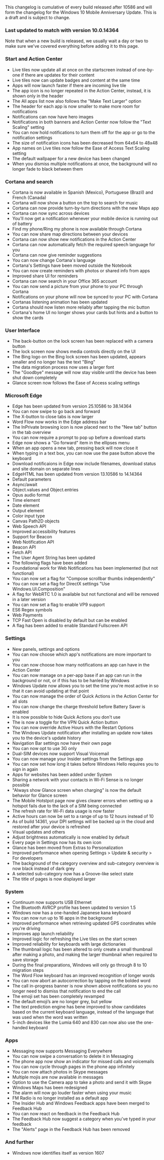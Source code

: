 This changelog is cumulative of every build released after 10586 and will form the changelog for the Windows 10 Mobile Anniversary Update. This is a draft and is subject to change.

### Last updated to match with version 10.0.14364
Note that when a new build is released, we usually wait a day or two to make sure we've covered everything before adding it to this page.

### Start and Action Center
- Live tiles now update all at once on the startscreen instead of one-by-one if there are updates for their content
- Live tiles now can update badges and content at the same time
- Apps will now launch faster if there are incoming live tile
- The app icon is no longer repeated in the Action Center, instead, it is shown only in the header
- The All apps list now also follows the "Make Text Larger" option
- The header for each app is now smaller to make more room for notifications
- Notifications can now have hero images
- Notifications in both banners and Action Center now follow the "Text Scaling" setting
- You can now hold notifications to turn them off for the app or go to the notification settings
- The size of notification icons has been decreased from 64x64 to 48x48
- App names on Live tiles now follow the Ease of Access Text Scaling setting
- The default wallpaper for a new device has been changed
- When you dismiss multiple notifications at once, the background will no longer fade to black between them

### Cortana and search
- Cortana is now available in Spanish (Mexico), Portuguese (Brazil) and French (Canada)
- Cortana will now show a button on the top to search for music
- Cortana can now provide turn-by-turn directions with the new Maps app
- Cortana can now sync across devices
 - You'll now get a notification whenever your mobile device is running out of battery
 - Find my phone/Ring my phone is now available through Cortana
 - You can now share map directions between your devices
- Cortana can now show new notifications in the Action Center
- Cortana can now automatically fetch the required speech language for you
- Cortana can now give reminder suggestions
- You can now change Cortana's language
- Cortana's Settings have been moved outside the Notebook
- You can now create reminders with photos or shared info from apps
- Improved share UI for reminders
- Cortana can now search in your Office 365 account
- You can now send a picture from your phone to your PC through Cortana
- Notifications on your phone will now be synced to your PC with Cortana
- Cortanas listening animation has been updated
- Cortana should now listen more reliably after tapping the mic button
- Cortana's home UI no longer shows your cards but hints and a button to show the cards

### User Interface
- The back-button on the lock screen has been replaced with a camera button
- The lock screen now shows media controls directly on the UI
- The Bing logo on the Bing lock screen has been updated, appears smaller and no longer has the text "Bing"
- The data migration process now uses a larger font
- The "Goodbye" message will now stay visible until the device has been shut down completely
- Glance screen now follows the Ease of Access scaling settings

### Microsoft Edge
- Edge has been updated from version 25.10586 to 38.14364
 - You can now swipe to go back and forward
 - The X-button to close tabs is now larger
 - Word Flow now works in the Edge address bar
 - The InPrivate browsing icon is now placed next to the "New tab" button in the tab overview
 - You can now require a prompt to pop up before a download starts
 - Edge now shows a "Go forward" item in the ellipses menu
 - When an app opens a new tab, pressing back will now close it
 - When typing in a text box, you can now use the pase button above the keyboard
 - Download notificaions in Edge now include filenames, download status and site domain on separate lines
- EdgeHTML has been updated from version 13.10586 to 14.14364
 - Default parameters
 - Async/await
 - Object.values and Object.entries
 - Opus audio format
 - Time element
 - Date element
 - Output element
 - Color input type
 - Canvas Path2D objects
 - Web Speech API
 - Improved accessibility features
 - Support for Beacon
 - Web Notification API
 - Beacon API
 - Fetch API
 - The User Agent String has been updated
- The following flags have been added
 - Foundational work for Web Notifications has been implemented (but not functional)
 - You can now set a flag for "Compose scrollbar thumbs independently"
 - You can now set a flag for DirectX settings "Use Windows.UI.Composition"
 - A flag for WebRTC 1.0 is available but not functional and will be removed in a later version
 - You can now set a flag to enable VP9 support
 - ES6 Regex symbols
 - Web Payments
 - TCP Fast Open is disabled by default but can be enabled
 - A flag has been added to enable Standard Fullscreen API

### Settings
- New panels, settings and options
 - You can now choose which app's notifications are more important to you
 - You can now choose how many notifications an app can have in the Action Center
 - You can now manage on a per-app base if an app can run in the background or not, or if this has to be hanled by Windows
 - Windows Update now allows you to set the time you're most active in so that it can avoid updating at that point
 - You can now manage the order of Quick Actions in the Action Center for all slots
 - You can now change the charge threshold before Battery Saver is enabled
 - It is now possible to hide Quick Actions you don't use
 - The is now a toggle for the VPN Quick Action button
 - You can now override Active Hours with the Restart Options
 - The Windows Update notification after installing an update now takes you to the device's update history
 - Navigation Bar settings now have their own page
 - You can now opt to use 3G only
 - Dual-SIM devices now support Visual Voicemail
 - You can now manage your Insider settings from the Settings app
 - You can now set how long it takes before Windows Hello requires you to sign in again
 - Apps for websites has been added under System
 - Sharing a network with your contacts in Wi-Fi Sense is no longer possible
 - "Always show Glance screen when charging" is now the default behavior for Glance screen
 - The Mobile Hotstpot page now gives clearer errors when setting up a hotspot fails due to the lack of a SIM being connected
 - The refresh rate for Wi-Fi data usage is now faster
 - Active hours can now be set to a range of up to 12 hours instead of 10
 - As of build 14361, your DPI settings will be backed up in the cloud and restored after your device is refreshed
- Visual updates and others
 - Adjust brightness automatically is now enabled by default
 - Every page in Settings now has its own icon
 - Glance has been moved from Extras to Personalization
 - Improved performance when opening Settings > Update & security > For developers
 - The background of the category overview and sub-category overview is now black instead of dark grey
 - A selected sub-category now has a Groove-like select state
 - The title of pages is now displayed larger

### System
- Continuum now supports USB Ethernet
- The Bluetooth AVRCP profile has been updated to version 1.5
- Windows now has a one-handed Japanese kana keyboard
- You can now run up to 16 apps in the background
- Improved performance when retrieving updated GPS coordinates while you're driving
- Improves app launch reliability
- Improved logic for refreshing the Live tiles on the start screen
- Improved reliability for keyboards with large dictionaries
- The thumbnail logic has been altered to only create a small thumbnail after making a photo, and making the larger thumbnail when required to save storage
- During the final preparations, Windows will only go through 8 to 10 migration steps
- The Word Flow keyboard has an improved recognition of longer words
- You can now abort an autocorrection by tapping on the bolded word
- The call in-progress banner is now shown above notifications so you no longer need to dismiss that notification to end the call
- The emoji set has been completely revamped
- The default emoji’s are no longer grey, but yellow
- The text prediction engine has bene improved to show candidates based on the current keyboard language, instead of the language that was used when the word was written
- 5-inch devices like the Lumia 640 and 830 can now also use the one-handed keyboard

### Apps
- Messaging now supports Messaging Everywhere
- You can now swipe a conversation to delete it in Messaging
- The phone app now show an indicator for missed calls and voicemails
- You can now cycle through pages in the phone app infinitely
- You can now attach photos in Skype messages
- Multiple mojis are now available in messages
- Option to use the Camera app to take a photo and send it with Skype
- Windows Maps has been redesigned
- The alarm will now go louder faster when using your music
- FM Radio is no longer installed as a default app
- The Insider Hub and Windows Feedback apps have been merged to Feedback Hub
 - You can now react on feedback in the Feedback Hub
 - The Feedback Hub now suggest a category when you've typed in your feedback
 - The "Alerts" page in the Feedback Hub has been removed

### And further
- Windows now identifies itself as version 1607
